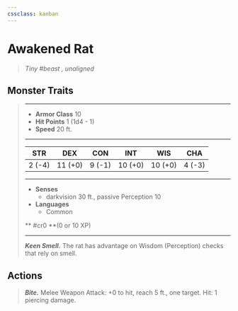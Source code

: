 ```yaml
---
cssclass: kanban
---
```


# Awakened Rat
>*Tiny #beast , unaligned*
## Monster Traits
>___
>- **Armor Class** 10
>- **Hit Points** 1 (1d4 - 1)
>- **Speed** 20 ft.
>___
>|STR|DEX|CON|INT|WIS|CHA|
>|:---:|:---:|:---:|:---:|:---:|:---:|
>|2 (-4)|11 (+0)|9 (-1)|10 (+0)|10 (+0)|4 (-3)|
>___
>- **Senses**
>	 - darkvision 30 ft., passive Perception 10
>- **Languages**
>	 - Common
>
> ** #cr0 **(0 or 10 XP)
>___
>***Keen Smell.*** The rat has advantage on Wisdom (Perception) checks that rely on smell.  
>
## Actions
>***Bite.*** Melee Weapon Attack: +0 to hit, reach 5 ft., one target. Hit: 1 piercing damage.